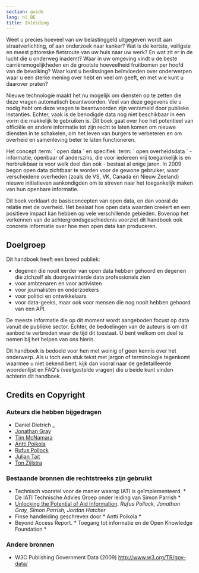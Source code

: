 ```yaml
---
section: guide
lang: nl_BE
title: Inleiding
---
```


Weet u precies hoeveel van uw belastinggeld uitgegeven wordt aan straatverlichting, of aan onderzoek naar kanker? Wat is de kortste, veiligste en meest pittoreske fietsroute van uw huis naar uw werk? En wat zit er in de lucht die u onderweg inademt? Waar in uw omgeving vindt u de beste carrièremogelijkheden en de grootste hoeveelheid fruitbomen per hoofd van de bevolking? Waar kunt u beslissingen beïnvloeden over onderwerpen waar u een sterke mening over hebt en veel om geeft, en met wie kunt u daarover praten?

Nieuwe technologie maakt het nu mogelijk om diensten op te zetten die deze vragen automatisch beantwoorden. Veel van deze gegevens die u nodig hebt om deze vragen te beantwoorden zijn verzameld door publieke instanties. Echter, vaak is de benodigde data nog niet beschikbaar in een vorm die makkelijk te gebruiken is. Dit boek gaat over hoe het potentieel van officiële en andere informatie tot zijn recht te laten komen om nieuwe diensten in te schakelen, om het leven van burgers te verbeteren en om overheid en samenleving beter te laten functioneren.

Het concept :term: \` open data \` en specifiek :term: \` open overheidsdata \` - informatie, openbaar of anderszins, die voor iedereen vrij toegankelijk is en herbruikbaar is voor welk doel dan ook - bestaat al enige jaren. In 2009 begon open data zichtbaar te worden voor de gewone gebruiker, waar verscheidene overheden (zoals de VS, VK, Canada en Nieuw Zeeland) nieuwe initiatieven aankondigden om te streven naar het toegankelijk maken van hun openbare informatie.

Dit boek verklaart de basisconcepten van open data, en dan vooral de relatie met de overheid. Het beslaat hoe open data waarden creëert en een positieve impact kan hebben op vele verschillende gebieden. Bovenop het verkennen van de achtergrondsgeschiedenis voorziet dit handboek ook concrete informatie over hoe men open data kan produceren.

## Doelgroep

Dit handboek heeft een breed publiek:

-   degenen die nooit eerder van open data hebben gehoord en degenen die zichzelf als doorgewinterde data professionals zien
-   voor ambtenaren en voor activisten
-   voor journalisten en onderzoekers
-   voor politici en ontwikkelaars
-   voor data-geeks, maar ook voor mensen die nog nooit hebben gehoord van een API.

De meeste informatie die op dit moment wordt aangeboden focust op data vanuit de publieke sector. Echter, de bedoelingen van de auteurs is om dit aanbod te verbreden waar de tijd dit toestaat. U bent welkom om deel te nemen bij het helpen van ons hierin.

Dit handboek is bedoeld voor hen met weinig of geen kennis over het onderwerp. Als u toch een stuk tekst met jargon of terminologie tegenkomt waarmee u niet bekend bent, kijk dan vooral naar de gedetailleerde woordenlijst en FAQ's (veelgestelde vragen) die u beide kunt vinden achterin dit handboek.

## Credits en Copyright

### Auteurs die hebben bijgedragen

-   Daniel Dietrich \_
-   [Jonathan Gray](http://jonathangray.org/)
-   [Tim McNamara](http://timmcnamara.co.nz)
-   [Antti Poikola](http://apoikola.wordpress.com/)
-   [Rufus Pollock](http://rufuspollock.org/)
-   [Julian Tait](http://www.littlestar.tv/)
-   [Ton Zijlstra](http://www.zylstra.org/)

### Bestaande bronnen die rechtstreeks zijn gebruikt

-   Technisch voorstel voor de manier waarop IATI is geïmplementeerd. \* De IATI Technische Advies Groep onder leiding van Simon Parrish \*
-   [Unlocking the Potential of Aid Information](http://www.unlockingaid.info/). *Rufus Pollock, Jonathan Gray, Simon Parrish, Jordan Hatcher*
-   Finse handleiding geschreven door \* Antti Poikola \*
-   Beyond Access Report. \* Toegang tot informatie en de Open Knowledge Foundation \*

### Andere bronnen

-   W3C Publishing Government Data (2009) <http://www.w3.org/TR/gov-data/>
